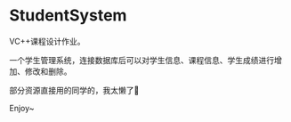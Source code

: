 # StudentSystem

VC++课程设计作业。

一个学生管理系统，连接数据库后可以对学生信息、课程信息、学生成绩进行增加、修改和删除。

部分资源直接用的同学的，我太懒了🤣

Enjoy~
